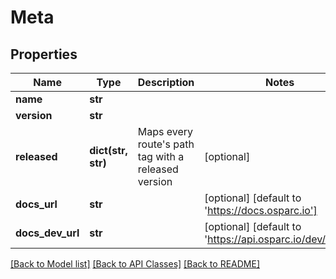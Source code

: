 # Meta

## Properties
Name | Type | Description | Notes
------------ | ------------- | ------------- | -------------
**name** | **str** |  |
**version** | **str** |  |
**released** | **dict(str, str)** | Maps every route&#39;s path tag with a released version | [optional]
**docs_url** | **str** |  | [optional] [default to 'https://docs.osparc.io']
**docs_dev_url** | **str** |  | [optional] [default to 'https://api.osparc.io/dev/docs']

[[Back to Model list]](../README.md#documentation-for-models) [[Back to API Classes]](../README.md#documentation-for-api-endpoints) [[Back to README]](../README.md)
